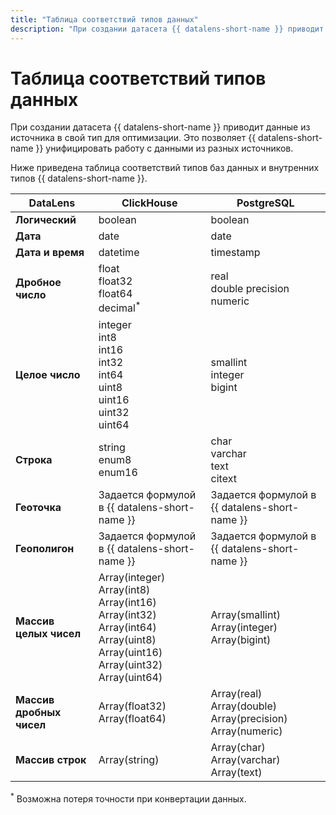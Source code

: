 ```yaml
---
title: "Таблица соответствий типов данных"
description: "При создании датасета {{ datalens-short-name }} приводит данные из источника в свой тип для оптимизации. Это позволяет {{ datalens-short-name }} унифицировать работу с данными из разных источников."
---
```


# Таблица соответствий типов данных

При создании датасета {{ datalens-short-name }} приводит данные из источника в свой тип для оптимизации.
Это позволяет {{ datalens-short-name }} унифицировать работу с данными из разных источников.

Ниже приведена таблица соответствий типов баз данных и внутренних типов {{ datalens-short-name }}.

DataLens | ClickHouse | PostgreSQL |
----- | ----- | ----- |
**Логический** | boolean | boolean |
**Дата** | date | date |
**Дата и время** | datetime | timestamp |
**Дробное число** | float<br/>float32<br/>float64<br/>decimal<sup>*</sup> | real<br/>double precision<br/>numeric |
**Целое число** | integer<br/>int8<br/>int16<br/>int32<br/>int64<br/>uint8<br/>uint16<br/>uint32<br/>uint64 | smallint<br/>integer<br/>bigint |
**Строка** | string<br/>enum8<br/>enum16 | char<br/>varchar<br/>text<br/>citext<br/> |
**Геоточка** | Задается формулой в {{ datalens-short-name }} | Задается формулой в {{ datalens-short-name }} |
**Геополигон** | Задается формулой в {{ datalens-short-name }} | Задается формулой в {{ datalens-short-name }} |
**Массив целых чисел** | Array(integer)<br/> Array(int8)<br/>Array(int16)<br/>Array(int32)<br/>Array(int64)<br/>Array(uint8)<br/>Array(uint16)<br/>Array(uint32)<br/>Array(uint64) | Array(smallint)<br/>Array(integer)<br/>Array(bigint) |
**Массив дробных чисел** | Array(float32)<br/>Array(float64) | Array(real)<br/>Array(double)<br/>Array(precision)<br/>Array(numeric)|
**Массив строк** | Array(string) | Array(char)<br/>Array(varchar)<br/>Array(text) |

<sup>*</sup> Возможна потеря точности при конвертации данных.
